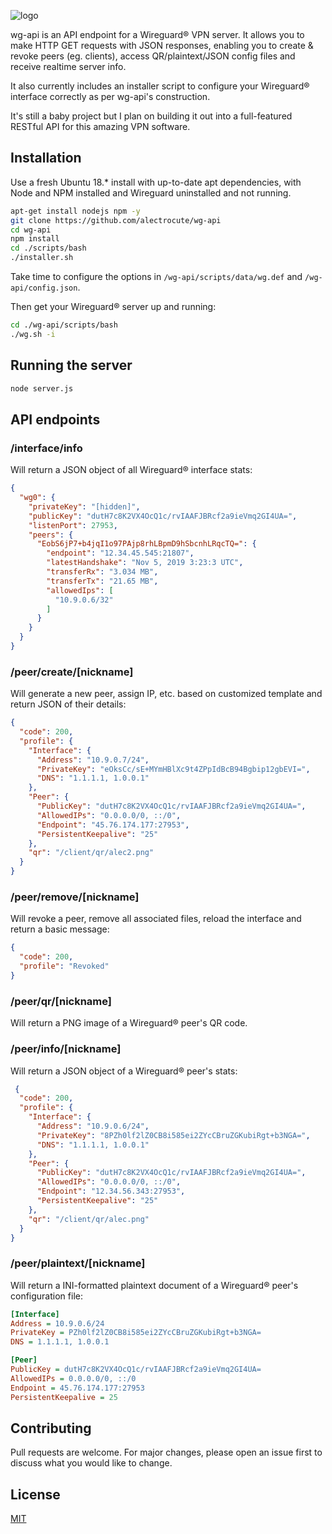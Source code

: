 ![logo](https://raw.githubusercontent.com/alectrocute/wg-api/master/readme-icon.png)

wg-api is an API endpoint for a Wireguard® VPN server. It allows you to make HTTP GET requests with JSON responses, enabling you to create & revoke peers (eg. clients), access QR/plaintext/JSON config files and receive realtime server info.

It also currently includes an installer script to configure your Wireguard® interface correctly as per wg-api's construction.

It's still a baby project but I plan on building it out into a full-featured RESTful API for this amazing VPN software.

## Installation

Use a fresh Ubuntu 18.* install with up-to-date apt dependencies, with Node and NPM installed and Wireguard uninstalled and not running.
```bash
apt-get install nodejs npm -y
git clone https://github.com/alectrocute/wg-api
cd wg-api
npm install
cd ./scripts/bash
./installer.sh
```

Take time to configure the options in `/wg-api/scripts/data/wg.def` and `/wg-api/config.json`.

Then get your Wireguard® server up and running:

```bash
cd ./wg-api/scripts/bash
./wg.sh -i
```

## Running the server

```bash
node server.js
```

## API endpoints

### /interface/info

Will return a JSON object of all Wireguard® interface stats:

```json
{
  "wg0": {
    "privateKey": "[hidden]",
    "publicKey": "dutH7c8K2VX4OcQ1c/rvIAAFJBRcf2a9ieVmq2GI4UA=",
    "listenPort": 27953,
    "peers": {
      "EobS6jP7+b4jqI1o97PAjp8rhLBpmD9hSbcnhLRqcTQ=": {
        "endpoint": "12.34.45.545:21807",
        "latestHandshake": "Nov 5, 2019 3:23:3 UTC",
        "transferRx": "3.034 MB",
        "transferTx": "21.65 MB",
        "allowedIps": [
          "10.9.0.6/32"
        ]
      }
    }
  }
}
```

### /peer/create/[nickname]

Will generate a new peer, assign IP, etc. based on customized template and return JSON of their details:

```json
{
  "code": 200,
  "profile": {
    "Interface": {
      "Address": "10.9.0.7/24",
      "PrivateKey": "eOksCc/sE+MYmHBlXc9t4ZPpIdBcB94Bgbip12gbEVI=",
      "DNS": "1.1.1.1, 1.0.0.1"
    },
    "Peer": {
      "PublicKey": "dutH7c8K2VX4OcQ1c/rvIAAFJBRcf2a9ieVmq2GI4UA=",
      "AllowedIPs": "0.0.0.0/0, ::/0",
      "Endpoint": "45.76.174.177:27953",
      "PersistentKeepalive": "25"
    },
    "qr": "/client/qr/alec2.png"
  }
}
```

### /peer/remove/[nickname]

Will revoke a peer, remove all associated files, reload the interface and return a basic message:

```json
{
  "code": 200,
  "profile": "Revoked"
}
```

### /peer/qr/[nickname]

Will return a PNG image of a Wireguard® peer's QR code.


### /peer/info/[nickname]

Will return a JSON object of a Wireguard® peer's stats:

```json
 {
  "code": 200,
  "profile": {
    "Interface": {
      "Address": "10.9.0.6/24",
      "PrivateKey": "8PZh0lf2lZ0CB8i585ei2ZYcCBruZGKubiRgt+b3NGA=",
      "DNS": "1.1.1.1, 1.0.0.1"
    },
    "Peer": {
      "PublicKey": "dutH7c8K2VX4OcQ1c/rvIAAFJBRcf2a9ieVmq2GI4UA=",
      "AllowedIPs": "0.0.0.0/0, ::/0",
      "Endpoint": "12.34.56.343:27953",
      "PersistentKeepalive": "25"
    },
    "qr": "/client/qr/alec.png"
  }
}
```

### /peer/plaintext/[nickname]

Will return a INI-formatted plaintext document of a Wireguard® peer's configuration file:

```ini
[Interface]
Address = 10.9.0.6/24
PrivateKey = PZh0lf2lZ0CB8i585ei2ZYcCBruZGKubiRgt+b3NGA=
DNS = 1.1.1.1, 1.0.0.1

[Peer]
PublicKey = dutH7c8K2VX4OcQ1c/rvIAAFJBRcf2a9ieVmq2GI4UA=
AllowedIPs = 0.0.0.0/0, ::/0
Endpoint = 45.76.174.177:27953
PersistentKeepalive = 25
```

## Contributing
Pull requests are welcome. For major changes, please open an issue first to discuss what you would like to change.

## License
[MIT](https://choosealicense.com/licenses/mit/)
